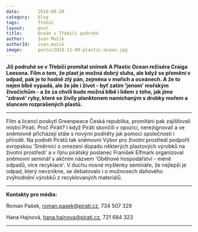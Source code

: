 ```yaml
---
date:       2018-08-20
category:   blog
tags:       Třebíč
layout:     post
title:      Oceán v Třebíči podruhé
author:     Ivan Mužík
authorId:   ivan.muzik    
image:      posts/2018-11-09-plastic-ocean.jpg
---
```


**Již podruhé se v Třebíči promítal snímek A Plastic Ocean režiséra Craiga Leesona. Film o tom, že plast je možná dobrý sluha, ale když se přemění v odpad, pak je to hodně zlý pán, zejména v mořích a oceánech. A že to nejen blbě vypadá, ale že jde i život - byť zatím 'jenom' mořským živočichům - a že za chvíli bude možná blbě i lidem z toho, jak jíme 'zdravé' ryby, které se živily planktonem namíchaným s drobky mořem a sluncem rozprášených plastů.**

---

Film a licenci poskytl Greenpeace Česká republika, promítání pak zajišťovali místní Pirati. Proč Piráti? I když Piráti skončili v opozici, nerezignovali a ve sněmovně přicházejí stále s novými podněty jak pomoci společnosti i přírodě. Na podnět Pirátů tak sněmovní Výbor pro životní prostředí podpořil evropskou 'Směrnici o omezení dopadu některých plastových výrobků na životní prostředí' a v říjnu pirátský poslanec Franišek Elfmark organizoval sněmovní seminář s akčním názvem 'Oběhové hospodářství - méně odpadů, více recyklace'. V duchu nosné myšlenky semináře, že nejlepší je odpad, který nevznikne, se debatovalo i o možnosech daňového zvýhodnění výrobků z recyklovaných materiálů.

---

**Kontakty pro média:**

Roman Pašek, roman.pasek@pirati.cz, 734 507 329

Hana Hajnová, hana.hajnova@pirati.cz, 721 684 323

---
